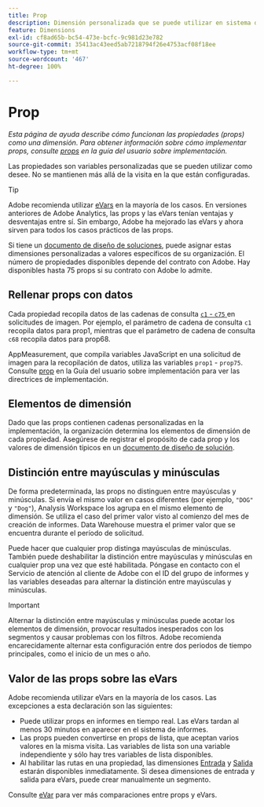 ```yaml
---
title: Prop
description: Dimensión personalizada que se puede utilizar en sistema de informes.
feature: Dimensions
exl-id: cf8ad65b-bc54-473e-bcfc-9c981d23e782
source-git-commit: 35413ac43eed5ab7218794f26e4753acf08f18ee
workflow-type: tm+mt
source-wordcount: '467'
ht-degree: 100%

---
```


# Prop

*Esta página de ayuda describe cómo funcionan las propiedades (props) como una dimensión. Para obtener información sobre cómo implementar props, consulte [props](/help/implement/vars/page-vars/prop.md) en la guía del usuario sobre implementación.*

Las propiedades son variables personalizadas que se pueden utilizar como desee. No se mantienen más allá de la visita en la que están configuradas.

>[!TIP]
>
>Adobe recomienda utilizar [eVars](evar.md) en la mayoría de los casos. En versiones anteriores de Adobe Analytics, las props y las eVars tenían ventajas y desventajas entre sí. Sin embargo, Adobe ha mejorado las eVars y ahora sirven para todos los casos prácticos de las props.

Si tiene un [documento de diseño de soluciones](/help/implement/prepare/solution-design.md), puede asignar estas dimensiones personalizadas a valores específicos de su organización. El número de propiedades disponibles depende del contrato con Adobe. Hay disponibles hasta 75 props si su contrato con Adobe lo admite.

## Rellenar props con datos

Cada propiedad recopila datos de las cadenas de consulta [`c1` - `c75` ](/help/implement/validate/query-parameters.md) en solicitudes de imagen. Por ejemplo, el parámetro de cadena de consulta `c1` recopila datos para prop1, mientras que el parámetro de cadena de consulta `c68` recopila datos para prop68.

AppMeasurement, que compila variables JavaScript en una solicitud de imagen para la recopilación de datos, utiliza las variables `prop1` - `prop75`. Consulte [prop](/help/implement/vars/page-vars/prop.md) en la Guía del usuario sobre implementación para ver las directrices de implementación.

## Elementos de dimensión

Dado que las props contienen cadenas personalizadas en la implementación, la organización determina los elementos de dimensión de cada propiedad. Asegúrese de registrar el propósito de cada prop y los valores de dimensión típicos en un [documento de diseño de solución](/help/implement/prepare/solution-design.md).

## Distinción entre mayúsculas y minúsculas

De forma predeterminada, las props no distinguen entre mayúsculas y minúsculas. Si envía el mismo valor en casos diferentes (por ejemplo, `"DOG"` y `"Dog"`), Analysis Workspace los agrupa en el mismo elemento de dimensión. Se utiliza el caso del primer valor visto al comienzo del mes de creación de informes. Data Warehouse muestra el primer valor que se encuentra durante el período de solicitud.

Puede hacer que cualquier prop distinga mayúsculas de minúsculas. También puede deshabilitar la distinción entre mayúsculas y minúsculas en cualquier prop una vez que esté habilitada. Póngase en contacto con el Servicio de atención al cliente de Adobe con el ID del grupo de informes y las variables deseadas para alternar la distinción entre mayúsculas y minúsculas.

>[!IMPORTANT]
>
>Alternar la distinción entre mayúsculas y minúsculas puede acotar los elementos de dimensión, provocar resultados inesperados con los segmentos y causar problemas con los filtros. Adobe recomienda encarecidamente alternar esta configuración entre dos periodos de tiempo principales, como el inicio de un mes o año.

## Valor de las props sobre las eVars

Adobe recomienda utilizar eVars en la mayoría de los casos. Las excepciones a esta declaración son las siguientes:

* Puede utilizar props en informes en tiempo real. Las eVars tardan al menos 30 minutos en aparecer en el sistema de informes.
* Las props pueden convertirse en props de lista, que aceptan varios valores en la misma visita. Las variables de lista son una variable independiente y sólo hay tres variables de lista disponibles.
* Al habilitar las rutas en una propiedad, las dimensiones [Entrada](entry-dimensions.md) y [Salida](exit-dimensions.md) estarán disponibles inmediatamente. Si desea dimensiones de entrada y salida para eVars, puede crear manualmente un segmento.

Consulte [eVar](evar.md) para ver más comparaciones entre props y eVars.
